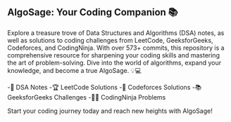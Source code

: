 ## AlgoSage: Your Coding Companion 📚

Explore a treasure trove of Data Structures and Algorithms (DSA) notes, as well as solutions to coding challenges from LeetCode, GeeksforGeeks, Codeforces, and CodingNinja. With over 573+ commits, this repository is a comprehensive resource for sharpening your coding skills and mastering the art of problem-solving. Dive into the world of algorithms, expand your knowledge, and become a true AlgoSage. 💡💻

-📖 DSA Notes
-🏆 LeetCode Solutions
-🎯 Codeforces Solutions
-📚 GeeksforGeeks Challenges
-👩‍💻 CodingNinja Problems

Start your coding journey today and reach new heights with AlgoSage!
